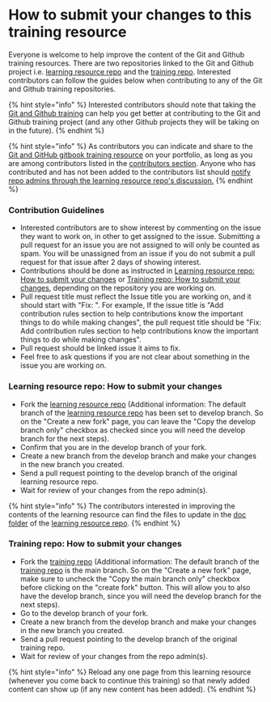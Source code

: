 # How to submit your changes to this training resource

Everyone is welcome to help improve the content of the Git and Github training resources. There are two repositories linked to the Git and Github project i.e. [learning resource repo](https://github.com/Ifycode/git-github-training-resource) and the [training repo](https://github.com/Ifycode/git-github-training). Interested contributors can follow the guides below when contributing to any of the Git and Github training repositories.

{% hint style="info" %}
 Interested contributors should note that taking the [Git and Github training](https://obiagba-mary.gitbook.io/git-and-github-training) can help you get better at contributing to the Git and Github training project (and any other Github projects they will be taking on in the future).
{% endhint %}

{% hint style="info" %}
As contributors you can indicate and share to the [Git and GitHub gitbook training resource](https://obiagba-mary.gitbook.io/git-and-github-training) on your portfolio, as long as you are among contributors listed in the [contributors section](https://github.com/Ifycode/git-github-training-resource#contributors-). Anyone who has contributed and has not been added to the contributors list should [notify repo admins through the learning resource repo's discussion.](https://github.com/Ifycode/git-github-training-resource/discussions/2)
{% endhint %}

### Contribution Guidelines

* Interested contributors are to show interest by commenting on the issue they want to work on, in other to get assigned to the issue. Submitting a pull request for an issue you are not assigned to will only be counted as spam. You will be unassigned from an issue if you do not submit a pull request for that issue after 2 days of showing interest.
* Contributions should be done as instructed in [Learning resource repo: How to submit your changes](https://obiagba-mary.gitbook.io/git-and-github-training/contributors-guide/making-and-submitting-changes#learning-resource-repo-how-to-submit-your-changes) or [Training repo: How to submit your changes](https://obiagba-mary.gitbook.io/git-and-github-training/contributors-guide/making-and-submitting-changes#training-repo-how-to-submit-your-changes), depending on the repository you are working on.
* Pull request title must reflect the Issue title you are working on, and it should start with "Fix: ". For example, If the issue title is "Add contribution rules section to help contributions know the important things to do while making changes", the pull request title should be "Fix: Add contribution rules section to help contributions know the important things to do while making changes".
* Pull request should be linked issue it aims to fix.
* Feel free to ask questions if you are not clear about something in the issue you are working on.


### Learning resource repo: How to submit your changes

* Fork the [learning resource repo](https://github.com/Ifycode/git-github-training-resource) (Additional information: The default branch of the [learning resource repo](https://github.com/Ifycode/git-github-training-resource) has been set to develop branch. So on the "Create a new fork" page, you can leave the "Copy the develop branch only" checkbox as checked since you will need the develop branch for the next steps).
* Confirm that you are in the develop branch of your fork.
* Create a new branch from the develop branch and make your changes in the new branch you created.
* Send a pull request pointing to the develop branch of the original learning resource repo.
* Wait for review of your changes from the repo admin(s).

{% hint style="info" %}
The contributors interested in improving the contents of the learning resource can find the files to update in the [doc folder](https://github.com/Ifycode/git-github-training-resource/tree/develop/doc) of the [learning resource repo](https://github.com/Ifycode/git-github-training-resource).
{% endhint %}

### Training repo: How to submit your changes

* Fork the [training repo](https://github.com/Ifycode/git-github-training) (Additional information: The default branch of the [training repo](https://github.com/Ifycode/git-github-training) is the main branch. So on the "Create a new fork" page, make sure to uncheck the "Copy the main branch only" checkbox before clicking on the "create fork" button. This will allow you to also have the develop branch, since you will need the develop branch for the next steps).
* Go to the develop branch of your fork.
* Create a new branch from the develop branch and make your changes in the new branch you created.
* Send a pull request pointing to the develop branch of the original training repo.
* Wait for review of your changes from the repo admin(s).

{% hint style="info" %}
Reload any one page from this learning resource (whenever you come back to continue this training) so that newly added content can show up (if any new content has been added).
{% endhint %}
